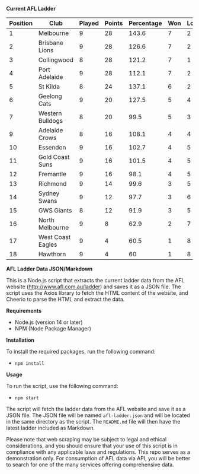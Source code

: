 **Current AFL Ladder**

| Position | Club | Played | Points | Percentage | Won | Lost | Drawn | PF | PA |
| -------- | ---- | ------ | ------ | ---------- | --- | ---- | ----- | -- | -- |
| 1 | Melbourne | 9 | 28 | 143.6 | 7 | 2 | 0 | 962 | 670 |
| 2 | Brisbane Lions | 9 | 28 | 126.6 | 7 | 2 | 0 | 896 | 708 |
| 3 | Collingwood | 8 | 28 | 121.2 | 7 | 1 | 0 | 702 | 579 |
| 4 | Port Adelaide | 9 | 28 | 112.1 | 7 | 2 | 0 | 831 | 741 |
| 5 | St Kilda | 8 | 24 | 137.1 | 6 | 2 | 0 | 650 | 474 |
| 6 | Geelong Cats | 9 | 20 | 127.5 | 5 | 4 | 0 | 940 | 737 |
| 7 | Western Bulldogs | 8 | 20 | 99.5 | 5 | 3 | 0 | 616 | 619 |
| 9 | Adelaide Crows | 8 | 16 | 108.1 | 4 | 4 | 0 | 721 | 667 |
| 10 | Essendon | 9 | 16 | 102.7 | 4 | 5 | 0 | 811 | 790 |
| 11 | Gold Coast Suns | 9 | 16 | 101.5 | 4 | 5 | 0 | 731 | 720 |
| 12 | Fremantle | 9 | 16 | 98.1 | 4 | 5 | 0 | 760 | 775 |
| 13 | Richmond | 9 | 14 | 99.6 | 3 | 5 | 1 | 709 | 712 |
| 14 | Sydney Swans | 9 | 12 | 97.7 | 3 | 6 | 0 | 775 | 793 |
| 15 | GWS Giants | 8 | 12 | 91.9 | 3 | 5 | 0 | 668 | 727 |
| 16 | North Melbourne | 9 | 8 | 62.9 | 2 | 7 | 0 | 584 | 928 |
| 17 | West Coast Eagles | 9 | 4 | 60.5 | 1 | 8 | 0 | 615 | 1016 |
| 18 | Hawthorn | 9 | 4 | 60 | 1 | 8 | 0 | 540 | 900 |

**AFL Ladder Data JSON/Markdown**

This is a Node.js script that extracts the current ladder data from the AFL website (http://www.afl.com.au/ladder) and saves it as a JSON file. The script uses the Axios library to fetch the HTML content of the website, and Cheerio to parse the HTML and extract the data.

**Requirements**

- Node.js (version 14 or later)
- NPM (Node Package Manager)

**Installation**

To install the required packages, run the following command:

 - `npm install`

**Usage**

To run the script, use the following command:

 - `npm start`

The script will fetch the ladder data from the AFL website and save it as a JSON file. The JSON file will be named `afl-ladder.json` and will be located in the same directory as the script. The `README.md` file will then have the latest ladder included as Markdown.

Please note that web scraping may be subject to legal and ethical considerations, and you should ensure that your use of this script is in compliance with any applicable laws and regulations. This repo serves as a demonstration only. For consumption of AFL data via API, you will be better to search for one of the many services offering comprehensive data.
